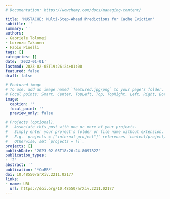 ```yaml
---
# Documentation: https://wowchemy.com/docs/managing-content/

title: 'MUSTACHE: Multi-Step-Ahead Predictions for Cache Eviction'
subtitle: ''
summary: ''
authors:
- Gabriele Tolomei
- Lorenzo Takanen
- Fabio Pinelli
tags: []
categories: []
date: '2022-01-01'
lastmod: 2023-02-05T19:26:24+01:00
featured: false
draft: false

# Featured image
# To use, add an image named `featured.jpg/png` to your page's folder.
# Focal points: Smart, Center, TopLeft, Top, TopRight, Left, Right, BottomLeft, Bottom, BottomRight.
image:
  caption: ''
  focal_point: ''
  preview_only: false

# Projects (optional).
#   Associate this post with one or more of your projects.
#   Simply enter your project's folder or file name without extension.
#   E.g. `projects = ["internal-project"]` references `content/project/deep-learning/index.md`.
#   Otherwise, set `projects = []`.
projects: []
publishDate: '2023-02-05T18:26:24.809782Z'
publication_types:
- '2'
abstract: ''
publication: '*CoRR*'
doi: 10.48550/arXiv.2211.02177
links:
- name: URL
  url: https://doi.org/10.48550/arXiv.2211.02177
---
```

